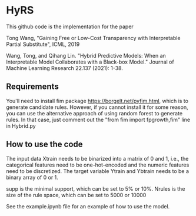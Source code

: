 # HyRS
This github code is the implementation for the paper

Tong Wang, "Gaining Free or Low-Cost Transparency with Interpretable Partial Substitute", ICML, 2019

Wang, Tong, and Qihang Lin. "Hybrid Predictive Models: When an Interpretable Model Collaborates with a Black-box Model." Journal of Machine Learning Research 22.137 (2021): 1-38.

## Requirements

You'll need to install fim package https://borgelt.net/pyfim.html, which is to generate candidate rules. However, if you cannot install it for some reason, you can use the alternative approach of using random forest to generate rules. In that case, just comment out the "from fim import fpgrowth,fim" line in Hybrid.py

## How to use the code

The input data Xtrain needs to be binarized into a matrix of 0 and 1, i.e., the categorical features need to be one-hot-encoded and the numeric features need to be discretized. The target variable Ytrain and Ybtrain needs to be a binary array of 0 or 1.

supp is the minimal support, which can be set to 5% or 10%. Nrules is the size of the rule space, which can be set to 5000 or 10000

See the example.ipynb file for an example of how to use the model.
